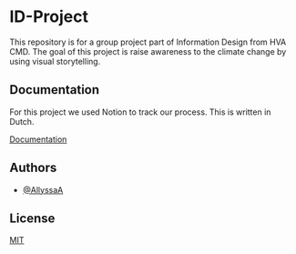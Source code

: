 
# ID-Project

This repository is for a group project part of Information Design from HVA CMD. 
The goal of this project is raise awareness to the climate change by using visual storytelling.

## Documentation
For this project we used Notion to track our process. This is written in Dutch.

[Documentation](https://plucky-prepared-fce.notion.site/ID-Project-Procesverslag-82d4c0092b1a4d7a90781491cc1540df)

## Authors

- [@AllyssaA](https://www.github.com/AllyssaA)

## License

[MIT](https://choosealicense.com/licenses/mit/)

